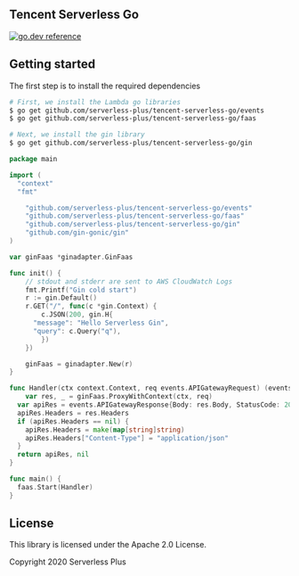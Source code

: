## Tencent Serverless Go

[![go.dev reference](https://img.shields.io/badge/go.dev-reference-007d9c?logo=go&logoColor=white&style=flat-square)](https://pkg.go.dev/github.com/serverless-plus/tencent-serverless-go?tab=doc)

## Getting started

The first step is to install the required dependencies

```bash
# First, we install the Lambda go libraries
$ go get github.com/serverless-plus/tencent-serverless-go/events
$ go get github.com/serverless-plus/tencent-serverless-go/faas

# Next, we install the gin library
$ go get github.com/serverless-plus/tencent-serverless-go/gin
```

```go
package main

import (
  "context"
  "fmt"

	"github.com/serverless-plus/tencent-serverless-go/events"
	"github.com/serverless-plus/tencent-serverless-go/faas"
	"github.com/serverless-plus/tencent-serverless-go/gin"
	"github.com/gin-gonic/gin"
)

var ginFaas *ginadapter.GinFaas

func init() {
	// stdout and stderr are sent to AWS CloudWatch Logs
	fmt.Printf("Gin cold start")
	r := gin.Default()
	r.GET("/", func(c *gin.Context) {
		c.JSON(200, gin.H{
      "message": "Hello Serverless Gin",
      "query": c.Query("q"),
		})
	})

	ginFaas = ginadapter.New(r)
}

func Handler(ctx context.Context, req events.APIGatewayRequest) (events.APIGatewayResponse, error) {
	var res, _ = ginFaas.ProxyWithContext(ctx, req)
  var apiRes = events.APIGatewayResponse{Body: res.Body, StatusCode: 200}
  apiRes.Headers = res.Headers
  if (apiRes.Headers == nil) {
    apiRes.Headers = make(map[string]string)
    apiRes.Headers["Content-Type"] = "application/json"
  }
  return apiRes, nil
}

func main() {
  faas.Start(Handler)
}
```

## License

This library is licensed under the Apache 2.0 License.

Copyright 2020 Serverless Plus
